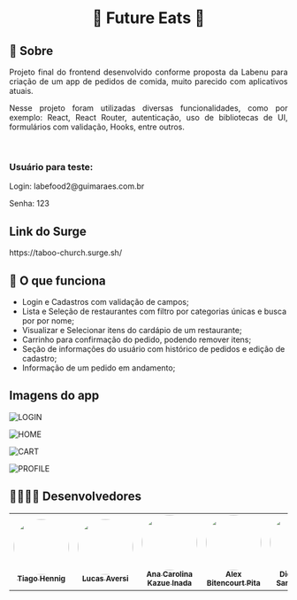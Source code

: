 <!-- TITLE -->
<h1 align="center"> 🍔 Future Eats 🍔</h1>

<!-- SOBRE -->
<h2 >🍕 Sobre</h2>
<p align="justify"> Projeto final do frontend desenvolvido conforme proposta da Labenu para criação de um app de pedidos de comida, muito parecido com aplicativos atuais.</p>
<p align="justify"> Nesse projeto foram utilizadas diversas funcionalidades, como por exemplo: React, React Router, autenticação, uso de bibliotecas de UI, formulários com validação, Hooks, entre outros.</p>
    <br>
<h3 align="justify"> Usuário para teste: </h3>
<p align="justify"> Login: labefood2@guimaraes.com.br </p>
<p align="justify"> Senha: 123 </p>

<h2> Link do Surge </h2>
<p> https://taboo-church.surge.sh/ </p>

<h2>🌭 O que funciona</h2>

* Login e Cadastros com validação de campos;
* Lista e Seleção de restaurantes com filtro por categorias únicas e busca por por nome;
* Visualizar e Selecionar itens do cardápio de um restaurante;
* Carrinho para confirmação do pedido, podendo remover itens;
* Seção de informações do usuário com histórico de pedidos e edição de cadastro;
* Informação de um pedido em andamento;

<h2> Imagens do app </h2>

![LOGIN](https://user-images.githubusercontent.com/86529848/168507233-a40fd0c9-be0d-4b54-b34c-dcb54999e9cf.png)

![HOME](https://user-images.githubusercontent.com/86529848/168507184-a6cf6a53-d364-4b25-b10e-ffe367cc0ed5.png)

![CART](https://user-images.githubusercontent.com/86529848/168507246-f3c89c8f-8775-41af-80e5-3653de649f2a.png)

![PROFILE](https://user-images.githubusercontent.com/86529848/168507256-30af01a8-d2b3-4d5d-93a4-c5460814290a.png)


<h2>👨‍💻👩‍💻 Desenvolvedores</h2>

<table> 
<tr>
 
<td align="center"><a href="https://github.com/tiagohennig"><img style="border-radius: 50%" src="https://avatars.githubusercontent.com/u/86529848?v=4" width="100px" alt=""/>
 <br />
 <sub><b>Tiago Hennig</b></sub></a> <a href="https://github.com/tiagohennig"></a></td>

 <td align="center"><a href="https://github.com/Aversii"><img style="border-radius: 50%" src="https://avatars.githubusercontent.com/u/92393933?v=4" width="100px" alt=""/>
 <br />
 <sub><b>Lucas Aversi</b></sub></a> <a href="https://github.com/Aversii"></a></td>
  
<td align="center"><a href="https://github.com/carol-kazue"><img style="border-radius: 50%" src="https://avatars.githubusercontent.com/u/93162137?v=4" width="100px" alt=""/>
 <br />
 <sub><b>Ana Carolina Kazue Inada</b></sub></a> <a href="https://github.com/carol-kazue"></a></td>
  
 <td align="center"><a href="https://github.com/AlexBitenc0urt"><img style="border-radius: 50%" src="https://avatars.githubusercontent.com/u/93138933?v=4" width="100px" alt=""/>
 <br />
 <sub><b>Alex Bitencourt Pita</b></sub></a> <a href="https://github.com/AlexBitenc0urt"></a></td>

 <td align="center"><a href="https://github.com/darkrigo"><img style="border-radius: 50%" src="https://avatars.githubusercontent.com/u/89092703?v=4" width="100px" alt=""/>
 <br />
 <sub><b>Diego dos Santos Rigo</b></sub></a> <a href="https://github.com/darkrigo"></a></td>
 
</tr>
  
</table>



